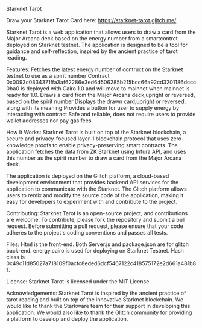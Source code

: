Starknet Tarot

Draw your Starknet Tarot Card here: https://starknet-tarot.glitch.me/

Starknet Tarot is a web application that allows users to draw a card from the Major Arcana deck based on the energy number from a smartcontrct deployed on Starknet testnet. The application is designed to be a tool for guidance and self-reflection, inspired by the ancient practice of tarot reading.

Features:
Fetches the latest energy number of contruct on the Starknet testnet to use as a spirit number
Contract 0x0093c0834371ffa3af62286e3ed6d506285b215bcc66a92cd3201186dccc0ba0 is deployed with Cairo 1.0 and will move to mainnet when mainnet is ready for 1.0.
Draws a card from the Major Arcana deck,upright or reversed, based on the spirit number
Displays the drawn card,upright or reversed, along with its meaning
Provides a button for user to supply energy by interacting with contract
Safe and reliable, does not require users to provide wallet addresses nor pay gas fees

How It Works:
Starknet Tarot is built on top of the Starknet blockchain, a secure and privacy-focused layer-1 blockchain protocol that uses zero-knowledge proofs to enable privacy-preserving smart contracts. The application fetches the data from ZK Starknet using Infura API, and uses this number as the spirit number to draw a card from the Major Arcana deck.

The application is deployed on the Glitch platform, a cloud-based development environment that provides backend API services for the application to communicate with the Starknet. The Glitch platform allows users to remix and modify the source code of the application, making it easy for developers to experiment with and contribute to the project.


Contributing:
Starknet Tarot is an open-source project, and contributions are welcome. To contribute, please fork the repository and submit a pull request. Before submitting a pull request, please ensure that your code adheres to the project's coding conventions and passes all tests.

Files:
Html is the front-end. Both Server.js and package.json are for glitch back-end. energy.cairo is used for deploying on Starknet Testnet. Hash class is 0x49c11d85027a718109f0acfc8eded6dcf5467122c418575172e2d661a481b81.

License:
Starknet Tarot is licensed under the MIT License.

Acknowledgements:
Starknet Tarot is inspired by the ancient practice of tarot reading and built on top of the innovative Starknet blockchain. We would like to thank the Starkware team for their support in developing this application. We would also like to thank the Glitch community for providing a platform to develop and deploy the application.

